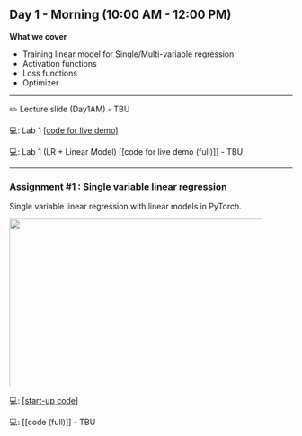 ## Day 1 - Morning (10:00 AM - 12:00 PM)

**What we cover**
* Training linear model for Single/Multi-variable regression
* Activation functions
* Loss functions
* Optimizer

---

:pencil2: Lecture slide (Day1AM) - TBU

:computer:: Lab 1 [[code for live demo]](https://github.com/isaacyeSN/SS2021/blob/main/Day1AM/SS21Day1AM_Lab1_LinearModel.ipynb)

:computer:: Lab 1 (LR + Linear Model) [[code for live demo (full)]] - TBU

---

### Assignment #1 : Single variable linear regression ###
Single variable linear regression with linear models in PyTorch.

<img src="https://github.com/isaacyeSN/SS2021/blob/main/Day1AM/SLR.png" width="450" height="300"/>

:computer:: [[start-up code]](https://github.com/isaacyeSN/SS2021/blob/main/Day1AM/SS21Day1AM_Assignment.ipynb)

:computer:: [[code (full)]] - TBU
